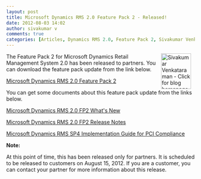 ```yaml
---
layout: post
title: Microsoft Dynamics RMS 2.0 Feature Pack 2 - Released!
date: 2012-08-03 14:02
author: sivakumar v
comments: true
categories: [Articles, Dynamics RMS 2.0, Feature Pack 2, Sivakumar Venkataraman, Uncategorized]
---
```

<p style="text-align: left;"><a title="Sivakumar Venkataraman - Click for blog homepage"><img border="0" hspace="10" alt="Sivakumar Venkataraman - Click for blog homepage" align="right" src="https://microsofttpd.github.io/assets/0871.sivav.jpg" width="80" height="95" /></a>The Feature Pack 2 for Microsoft Dynamics Retail Management System 2.0 has been released to partners. You can download the feature pack update from the link below.</p>
<p><a title="Microsoft Dynamics RMS 2.0 Feature Pack 2" href="https://mbs.microsoft.com/Cms/Templates/document/General.aspx?NRMODE=Published&amp;NRNODEGUID=%7b5694477A-0577-4C89-9E10-2290B58A3518%7d&amp;NRORIGINALURL=%2fpartnersource%2fdownloads%2fservicepack%2frms-20-fp2%2ehtm%3fprintpage%3dfalse%26sid%3dwgu3saiw5vclipyflpmm3s1c%26stext%3dRMS%25202%2e0%2520Feature%2520Pack%25202&amp;NRCACHEHINT=Guest&amp;sid=wgu3saiw5vclipyflpmm3s1c&amp;printpage=false&amp;stext=RMS%202.0%20Feature%20Pack%202" target="_blank">Microsoft Dynamics RMS 2.0 Feature Pack 2</a></p>
<p>You can get some documents about this feature pack update from the links below.</p>
<p align="left"><a title="Microsoft Dynamics RMS 2.0 FP2 What's New" href="https://mbs.microsoft.com/downloads/customer/RMS/FP2/RMSFP2_WhatsNew.pdf" target="_blank">Microsoft Dynamics RMS 2.0 FP2 What's New</a></p>
<p align="left"><a title="Microsoft Dynamics RMS 2.0 FP2 Release Notes" href="https://mbs.microsoft.com/downloads/customer/RMS/FP2/RMSFP2_ReleaseNotes.pdf" target="_blank">Microsoft Dynamics RMS 2.0 FP2 Release Notes</a></p>
<p><a title="Microsoft Dynamics RMS SP4 Implementation Guide for PCI Compliance" href="https://mbs.microsoft.com/downloads/customer/RMS/Microsoft_Dynamics_RMS_20_SP4_PCI_Implementation_Guide.pdf" target="_blank">Microsoft Dynamics RMS SP4 Implementation Guide for PCI Compliance</a></p>
<p><strong>Note:</strong></p>
<p>At this point of time, this has been released only for partners. It is scheduled to be released to customers on August 15, 2012. If you are a customer, you can contact your partner for more information about this release.</p>
<p>&nbsp;</p>
